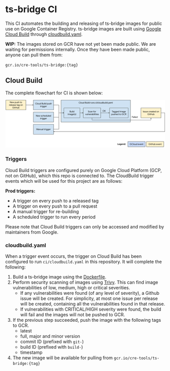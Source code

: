 # ts-bridge CI

This CI automates the building and releasing of ts-bridge images for public
use on Google Container Registry. ts-bridge images are built using
[Google Cloud Build](https://cloud.google.com/cloud-build/docs/automating-builds/run-builds-on-github)
through [cloudbuild.yaml](https://github.com/google/ts-bridge/blob/master/ci/cloudbuild.yaml).

<!-- TODO: remove the first sentence below when GCP is made public. -->
**WIP:** The images stored on GCR have not yet been made public. We are waiting
for permissions internally. Once they have been made public, anyone can pull them from:

`gcr.io/cre-tools/ts-bridge:{tag}`

## Cloud Build

The complete flowchart for CI is shown below:

![TS-Bridge Cloud Build Flowchart](static/ts-bridge.png)

### Triggers
Cloud Build triggers are configured purely on Google Cloud Platform (GCP, not on
GitHub), which this repo is connected to. The CloudBuild trigger events which will be used for this project are as follows:

**Prod triggers:**
* A trigger on every push to a released tag
* A trigger on every push to a pull request
* A manual trigger for re-building
* A scheduled trigger to run every period

<!-- TODO: remove the line below when GCP is made public. -->
Please note that Cloud Build triggers can only be accessed and modified by
maintainers from Google.

### cloudbuild.yaml
When a trigger event occurs, the
trigger on Cloud Build has been configured to run `ci/cloudbuild.yaml` in this
repository. It will complete the following:
1. Build a ts-bridge image using the [Dockerfile](https://github.com/google/ts-bridge/blob/master/Dockerfile).
1. Perform security scanning of images using [Trivy](https://github.com/aquasecurity/trivy#docker). This can find image vulnerabilities of low, medium, high or critical severities.
    * If any vulnerabilities were found (of any level of severity), a Github issue will be created. For simplicity, at most one issue per release will be created, containing all the vulnerabilities found in that release.
    * If vulnerabilities with CRITICAL/HIGH severity were found, the build will fail and the images will not be pushed to GCR.
1. If the previous step succeeded, push the image with the following tags to GCR.
    * latest
    * full, major and minor version
    * commit ID (prefixed with `git-`)
    * build ID (prefixed with `build-`)
    * timestamp
1. The new image will be available for pulling from `gcr.io/cre-tools/ts-bridge:{tag}`